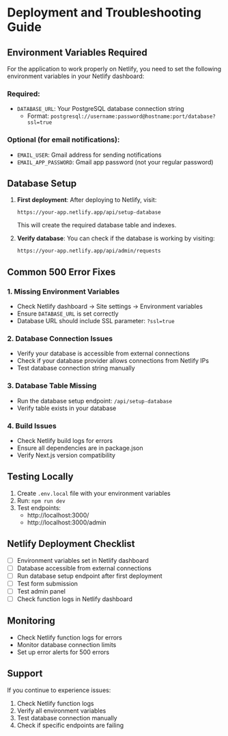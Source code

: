 # Deployment and Troubleshooting Guide

## Environment Variables Required

For the application to work properly on Netlify, you need to set the following environment variables in your Netlify dashboard:

### Required:
- `DATABASE_URL`: Your PostgreSQL database connection string
  - Format: `postgresql://username:password@hostname:port/database?ssl=true`

### Optional (for email notifications):
- `EMAIL_USER`: Gmail address for sending notifications
- `EMAIL_APP_PASSWORD`: Gmail app password (not your regular password)

## Database Setup

1. **First deployment**: After deploying to Netlify, visit:
   ```
   https://your-app.netlify.app/api/setup-database
   ```
   This will create the required database table and indexes.

2. **Verify database**: You can check if the database is working by visiting:
   ```
   https://your-app.netlify.app/api/admin/requests
   ```

## Common 500 Error Fixes

### 1. Missing Environment Variables
- Check Netlify dashboard → Site settings → Environment variables
- Ensure `DATABASE_URL` is set correctly
- Database URL should include SSL parameter: `?ssl=true`

### 2. Database Connection Issues
- Verify your database is accessible from external connections
- Check if your database provider allows connections from Netlify IPs
- Test database connection string manually

### 3. Database Table Missing
- Run the database setup endpoint: `/api/setup-database`
- Verify table exists in your database

### 4. Build Issues
- Check Netlify build logs for errors
- Ensure all dependencies are in package.json
- Verify Next.js version compatibility

## Testing Locally

1. Create `.env.local` file with your environment variables
2. Run: `npm run dev`
3. Test endpoints:
   - http://localhost:3000/
   - http://localhost:3000/admin

## Netlify Deployment Checklist

- [ ] Environment variables set in Netlify dashboard
- [ ] Database accessible from external connections
- [ ] Run database setup endpoint after first deployment
- [ ] Test form submission
- [ ] Test admin panel
- [ ] Check function logs in Netlify dashboard

## Monitoring

- Check Netlify function logs for errors
- Monitor database connection limits
- Set up error alerts for 500 errors

## Support

If you continue to experience issues:
1. Check Netlify function logs
2. Verify all environment variables
3. Test database connection manually
4. Check if specific endpoints are failing